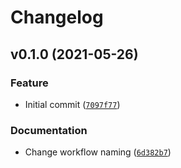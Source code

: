 # Changelog

<!--next-version-placeholder-->

## v0.1.0 (2021-05-26)
### Feature
* Initial commit ([`7097f77`](https://github.com/Kerem-Sami-Coop/caishen-lambda/commit/7097f77fc54c69910e584edfff31ec9c64e4fc79))

### Documentation
* Change workflow naming ([`6d382b7`](https://github.com/Kerem-Sami-Coop/caishen-lambda/commit/6d382b72c11b2f63bdf8861907052329765a2c0f))
